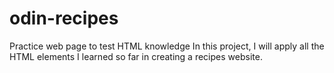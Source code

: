 # odin-recipes
Practice web page to test HTML knowledge
In this project, I will apply all the HTML elements I learned so far in creating a recipes website.